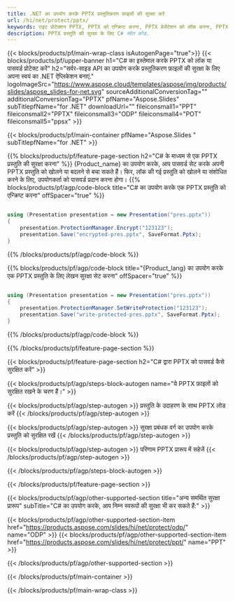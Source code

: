 ```yaml
---
title: .NET का उपयोग करके PPTX प्रस्तुतिकरण फ़ाइलों की सुरक्षा करें
url: /hi/net/protect/pptx/
keywords: राइट प्रोटेक्शन PPTX, PPTX को एन्क्रिप्ट करना, PPTX प्रेजेंटेशन को लॉक करना, PPTX को प्रोटेक्ट करना
description: PPTX प्रस्तुति की सुरक्षा के लिए C# स्रोत कोड.
---
```


{{< blocks/products/pf/main-wrap-class isAutogenPage="true">}}
{{< blocks/products/pf/upper-banner h1="C# का इस्तेमाल करके PPTX को लॉक या पासवर्ड प्रोटेक्ट करें" h2="सर्वर-साइड API का उपयोग करके प्रस्तुतिकरण फ़ाइलों की सुरक्षा के लिए अपना स्वयं का .NET ऐप्लिकेशन बनाएं." logoImageSrc="https://www.aspose.cloud/templates/aspose/img/products/slides/aspose_slides-for-net.svg" sourceAdditionalConversionTag="" additionalConversionTag="PPTX" pfName="Aspose.Slides" subTitlepfName="for .NET" downloadUrl="" fileiconsmall1="PPT" fileiconsmall2="PPTX" fileiconsmall3="ODP" fileiconsmall4="POT" fileiconsmall5="ppsx" >}}

{{< blocks/products/pf/main-container pfName="Aspose.Slides " subTitlepfName="for .NET" >}}

{{% blocks/products/pf/feature-page-section  h2="C# के माध्यम से एक PPTX प्रस्तुति की सुरक्षा करना" %}}
{Product_name} का उपयोग करके, आप पासवर्ड सेट करके अपनी PPTX प्रस्तुति को खोलने या बदलने से बचा सकते हैं। फिर, लॉक की गई प्रस्तुति को खोलने या संशोधित करने के लिए, उपयोगकर्ता को पासवर्ड प्रदान करना होगा।
{{% blocks/products/pf/agp/code-block title="C# का उपयोग करके एक PPTX प्रस्तुति को एन्क्रिप्ट करना" offSpacer="true" %}}

```cs

using (Presentation presentation = new Presentation("pres.pptx"))
{
    presentation.ProtectionManager.Encrypt("123123");
    presentation.Save("encrypted-pres.pptx", SaveFormat.Pptx);
}
```

{{% /blocks/products/pf/agp/code-block %}}

{{% blocks/products/pf/agp/code-block title="{Product_lang} का उपयोग करके एक PPTX प्रस्तुति के लिए लेखन सुरक्षा सेट करना" offSpacer="true" %}}

```cs

using (Presentation presentation = new Presentation("pres.pptx"))
{
    presentation.ProtectionManager.SetWriteProtection("123123");
    presentation.Save("write-protected-pres.pptx", SaveFormat.Pptx);
}
```

{{% /blocks/products/pf/agp/code-block %}}

{{% /blocks/products/pf/feature-page-section %}}

{{< blocks/products/pf/feature-page-section  h2="C# द्वारा PPTX को पासवर्ड कैसे सुरक्षित करें" >}}

{{< blocks/products/pf/agp/steps-block-autogen name="ये PPTX फ़ाइलों को सुरक्षित रखने के चरण हैं।" >}}

{{< blocks/products/pf/agp/step-autogen >}}
प्रस्तुति के उदाहरण के साथ PPTX लोड करें
{{< /blocks/products/pf/agp/step-autogen >}}

{{< blocks/products/pf/agp/step-autogen >}}
सुरक्षा प्रबंधक वर्ग का उपयोग करके प्रस्तुति को सुरक्षित रखें
{{< /blocks/products/pf/agp/step-autogen >}}

{{< blocks/products/pf/agp/step-autogen >}}
परिणाम PPTX प्रारूप में सहेजें
{{< /blocks/products/pf/agp/step-autogen >}}

{{< /blocks/products/pf/agp/steps-block-autogen >}}

{{< /blocks/products/pf/feature-page-section >}}

{{< blocks/products/pf/agp/other-supported-section title="अन्य समर्थित सुरक्षा प्रारूप" subTitle="C# का उपयोग करके, आप निम्न स्वरूपों की सुरक्षा भी कर सकते हैं:" >}}

{{< blocks/products/pf/agp/other-supported-section-item href="https://products.aspose.com/slides/hi/net/protect/odp/" name="ODP" >}}
{{< blocks/products/pf/agp/other-supported-section-item href="https://products.aspose.com/slides/hi/net/protect/ppt/" name="PPT" >}}


{{< /blocks/products/pf/agp/other-supported-section >}}

{{< /blocks/products/pf/main-container >}}
    
{{< /blocks/products/pf/main-wrap-class >}}
